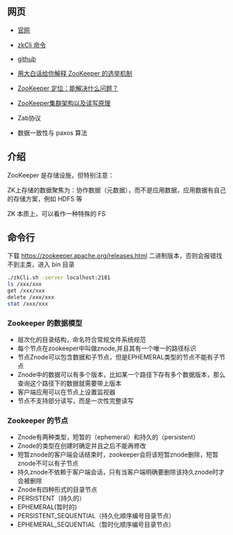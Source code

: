 
## 网页

- [官网](https://zookeeper.apache.org/)
- [zkCli 命令](https://zookeeper.apache.org/doc/r3.6.0/zookeeperCLI.html)
- [github](https://github.com/apache/zookeeper)
- [用大白话给你解释 ZooKeeper 的选举机制](http://dockerone.com/article/696772)
- [ZooKeeper 定位：能解决什么问题？](https://ningg.top/zookeeper-positioning/)
- [ZooKeeper集群架构以及读写原理](https://mp.weixin.qq.com/s/F5cS-W4WyuRwc8dGPVy0dQ)

- Zab协议
- 数据一致性与 paxos 算法


## 介绍

ZooKeeper 是存储设施，但特别注意：

ZK上存储的数据聚焦为：协作数据（元数据），而不是应用数据，应用数据有自己的存储方案，例如 HDFS 等

ZK 本质上，可以看作一种特殊的 FS

## 命令行

下载 https://zookeeper.apache.org/releases.html 二进制版本，否则会报错找不到主类，进入 bin 目录

```bash
./zkCli.sh -server localhost:2181
ls /xxx/xxx
get /xxx/xxx
delete /xxx/xxx
stat /xxx/xxx
```


### Zookeeper 的数据模型

- 层次化的目录结构，命名符合常规文件系统规范
- 每个节点在zookeeper中叫做znode,并且其有一个唯一的路径标识
- 节点Znode可以包含数据和子节点，但是EPHEMERAL类型的节点不能有子节点
- Znode中的数据可以有多个版本，比如某一个路径下存有多个数据版本，那么查询这个路径下的数据就需要带上版本
- 客户端应用可以在节点上设置监视器
- 节点不支持部分读写，而是一次性完整读写

### Zookeeper 的节点

- Znode有两种类型，短暂的（ephemeral）和持久的（persistent）
- Znode的类型在创建时确定并且之后不能再修改
- 短暂znode的客户端会话结束时，zookeeper会将该短暂znode删除，短暂znode不可以有子节点
- 持久znode不依赖于客户端会话，只有当客户端明确要删除该持久znode时才会被删除
- Znode有四种形式的目录节点
- PERSISTENT（持久的）
- EPHEMERAL(暂时的)
- PERSISTENT_SEQUENTIAL（持久化顺序编号目录节点）
- EPHEMERAL_SEQUENTIAL（暂时化顺序编号目录节点）


